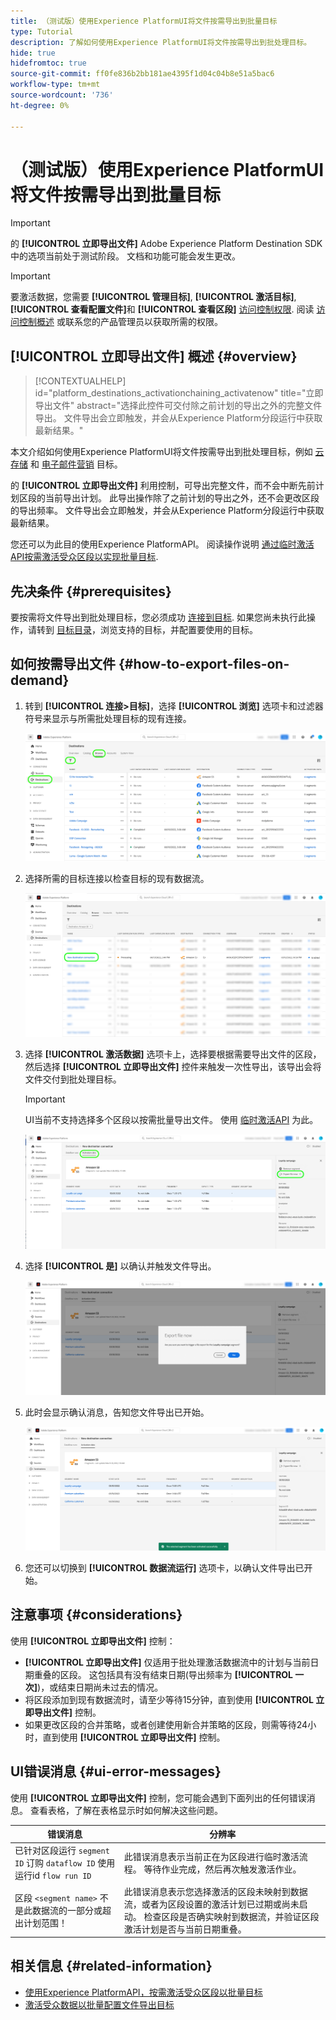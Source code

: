 ```yaml
---
title: （测试版）使用Experience PlatformUI将文件按需导出到批量目标
type: Tutorial
description: 了解如何使用Experience PlatformUI将文件按需导出到批处理目标。
hide: true
hidefromtoc: true
source-git-commit: ff0fe836b2bb181ae4395f1d04c04b8e51a5bac6
workflow-type: tm+mt
source-wordcount: '736'
ht-degree: 0%

---
```


# （测试版）使用Experience PlatformUI将文件按需导出到批量目标

>[!IMPORTANT]
>
>的 **[!UICONTROL 立即导出文件]** Adobe Experience Platform Destination SDK中的选项当前处于测试阶段。 文档和功能可能会发生更改。

>[!IMPORTANT]
> 
>要激活数据，您需要 **[!UICONTROL 管理目标]**, **[!UICONTROL 激活目标]**, **[!UICONTROL 查看配置文件]**&#x200B;和 **[!UICONTROL 查看区段]** [访问控制权限](/help/access-control/home.md#permissions). 阅读 [访问控制概述](/help/access-control/ui/overview.md) 或联系您的产品管理员以获取所需的权限。

## **[!UICONTROL 立即导出文件]** 概述 {#overview}

>[!CONTEXTUALHELP]
>id="platform_destinations_activationchaining_activatenow"
>title="立即导出文件"
>abstract="选择此控件可交付除之前计划的导出之外的完整文件导出。 文件导出会立即触发，并会从Experience Platform分段运行中获取最新结果。"

本文介绍如何使用Experience PlatformUI将文件按需导出到批处理目标，例如 [云存储](/help/destinations/catalog/cloud-storage/overview.md) 和 [电子邮件营销](/help/destinations/catalog/email-marketing/overview.md) 目标。

的 **[!UICONTROL 立即导出文件]** 利用控制，可导出完整文件，而不会中断先前计划区段的当前导出计划。 此导出操作除了之前计划的导出之外，还不会更改区段的导出频率。 文件导出会立即触发，并会从Experience Platform分段运行中获取最新结果。

您还可以为此目的使用Experience PlatformAPI。 阅读操作说明 [通过临时激活API按需激活受众区段以实现批量目标](/help/destinations/api/ad-hoc-activation-api.md).

## 先决条件 {#prerequisites}

要按需将文件导出到批处理目标，您必须成功 [连接到目标](./connect-destination.md). 如果您尚未执行此操作，请转到 [目标目录](../catalog/overview.md)，浏览支持的目标，并配置要使用的目标。

## 如何按需导出文件 {#how-to-export-files-on-demand}

1. 转到 **[!UICONTROL 连接>目标]**，选择 **[!UICONTROL 浏览]** 选项卡和过滤器符号来显示与所需批处理目标的现有连接。

   ![图像突出显示了如何访问浏览选项卡和筛选现有数据流。](../assets/ui/activate-on-demand/browse-tab.png)

2. 选择所需的目标连接以检查目标的现有数据流。

   ![突出显示过滤的数据流的图像。](../assets/ui/activate-on-demand/filtered-dataflow.png)

3. 选择 **[!UICONTROL 激活数据]** 选项卡上，选择要根据需要导出文件的区段，然后选择 **[!UICONTROL 立即导出文件]** 控件来触发一次性导出，该导出会将文件交付到批处理目标。

   >[!IMPORTANT]
   >
   >UI当前不支持选择多个区段以按需批量导出文件。 使用 [临时激活API](/help/destinations/api/ad-hoc-activation-api.md) 为此。

   ![突出显示“立即导出文件”按钮的图像。](../assets/ui/activate-on-demand/activate-segment-on-demand.png)

4. 选择 **[!UICONTROL 是]** 以确认并触发文件导出。

   ![显示“立即导出文件”确认对话框的图像。](../assets/ui/activate-on-demand/confirm-activation.png)

5. 此时会显示确认消息，告知您文件导出已开始。

   ![显示确认Ad-Hoc激活成功的图像。](../assets/ui/activate-on-demand/ad-hoc-success.png)

6. 您还可以切换到 **[!UICONTROL 数据流运行]** 选项卡，以确认文件导出已开始。

## 注意事项 {#considerations}

使用 **[!UICONTROL 立即导出文件]** 控制：

* **[!UICONTROL 立即导出文件]** 仅适用于批处理激活数据流中的计划与当前日期重叠的区段。 这包括具有没有结束日期(导出频率为 **[!UICONTROL 一次]**)，或结束日期尚未过去的情况。
* 将区段添加到现有数据流时，请至少等待15分钟，直到使用 **[!UICONTROL 立即导出文件]** 控制。
* 如果更改区段的合并策略，或者创建使用新合并策略的区段，则需等待24小时，直到使用 **[!UICONTROL 立即导出文件]** 控制。

## UI错误消息 {#ui-error-messages}

使用 **[!UICONTROL 立即导出文件]** 控制，您可能会遇到下面列出的任何错误消息。 查看表格，了解在表格显示时如何解决这些问题。

| 错误消息 | 分辨率 |
|---------|----------|
| 已针对区段运行 `segment ID` 订购 `dataflow ID` 使用运行id `flow run ID` | 此错误消息表示当前正在为区段进行临时激活流程。 等待作业完成，然后再次触发激活作业。 |
| 区段 `<segment name>` 不是此数据流的一部分或超出计划范围！ | 此错误消息表示您选择激活的区段未映射到数据流，或者为区段设置的激活计划已过期或尚未启动。 检查区段是否确实映射到数据流，并验证区段激活计划是否与当前日期重叠。 |

## 相关信息 {#related-information}

* [使用Experience PlatformAPI，按需激活受众区段以批量目标](/help/destinations/api/ad-hoc-activation-api.md)
* [激活受众数据以批量配置文件导出目标](/help/destinations/ui/activate-batch-profile-destinations.md)